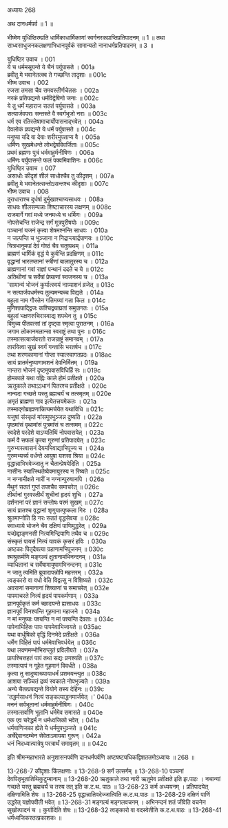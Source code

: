 अध्यायः 268

अथ दानधर्मपर्व ॥ 1 ॥

भीष्मेण युधिष्ठिरम्प्रति धार्मिकाधार्मिकाणां स्वर्गनरकप्राप्तिप्रतिपादनम् ॥ 1 ॥ तथा साध्वसाधुजनकलक्षणाभिधानपूर्वकं सामान्यतो नानाधर्मप्रतिपादनम् ॥ 3 ॥

युधिष्ठिर उवाच ।	001  
ये च धर्ममसूयन्ते ये चैनं पर्युपासते ।	001a  
ब्रवीतु मे भवानेतत्क्व ते गच्छन्ति तादृशाः ॥	001c  
भीष्म उवाच ।	002  
रजसा तमसा चैव समवस्तीर्णचेतसः ।	002a  
नरकं प्रतिपद्यन्ते धर्मविद्वेषिणो जनाः ॥	002c  
ये तु धर्मं महाराज सततं पर्युपासते ।	003a  
सत्यार्जवपराः सन्तस्ते वै स्वर्गभूजो नराः ॥	003c  
धर्म एव रतिस्तेषामाचार्योपासनाद्भवेत् ।	004a  
देवलोकं प्रपद्यन्ते ये धर्मं पर्युपासते ॥	004c  
मनुष्या यदि वा देवाः शरीरमुपताप्य वै ।	005a  
धर्मिणः सुखमेधन्ते लोभद्वेषविवर्जिताः ॥	005c  
प्रथमं ब्रह्मणः पुत्रं धर्ममाहुर्मनीषिणः ।	006a  
धर्मिणः पर्युपासन्ते फलं पक्वमिवाशिनः ॥	006c  
युधिष्ठिर उवाच ।	007  
असाधोः कीदृशं शीलं साधोश्चैव तु कीदृशम् ।	007a  
ब्रवीतु मे भवानेतत्सन्तोऽसन्तश्च कीदृशाः ॥	007c  
भीष्म उवाच ।	008  
दुराधाराश्च दुर्धर्षा दुर्मुखाश्चाप्यसाधवः ।	008a  
साधवः शीलसम्पन्नाः शिष्टाचारस्य लक्षणम् ॥	008c  
राजमार्गे गवां मध्ये जनमध्ये च धर्मिणः ।	009a  
नोपसेचन्ति राजेन्द्र सर्गं मूत्रपुरीषयोः ॥	009c  
पञ्चानां यजनं कृत्वा शेषमश्नन्ति साधवः ।	010a  
न जल्पन्ति च भुञ्जाना न निद्रान्त्यार्द्रपाणयः ॥	010c  
चित्रभानुमपां देवं गोष्ठं चैव चतुष्पथम् ।	011a  
ब्राह्मणं धार्मिकं वृद्धं ये कुर्वन्ति प्रदक्षिणम् ॥	011c  
वृद्धानां भारतप्तानां स्त्रीणां बालातुरस्य च ।	012a  
ब्राह्मणानां गवां राज्ञां पन्थानं ददते च ये ॥	012c  
अतिथीनां च सर्वेषां प्रेष्याणां स्वजनस्य च ।	013a  
\'सामान्यं भोजनं कुर्यात्स्वयं नाग्र्याशनं व्रजेत् ॥	013c  
न सत्यार्जवधर्मस्य तुल्यमन्यच्च विद्यते ।	014a  
बहुला नाम गौस्तेन गतिमग्र्यां गता किल ॥	014c  
मुनिशापाद्द्विजः कश्चिद्व्याघ्रतां समुपागतः ।	015a  
बहुलां भक्षणरुचिरास्वाद्य शपथेन तु ॥	015c  
विमुच्य पीतवत्सां तां दृष्ट्वा स्मृत्वा पुरातनम् ।	016a  
जगाम लोकानमलान्सा स्वराष्ट्रं तथा पुनः ॥	016c  
तस्मात्सत्यार्जवरतो राजन्राष्ट्रं समानवम् ।	017a  
तारयित्वा सुखं स्वर्गं गन्तासि भरतर्षभ ॥	017c  
तथा शरणकामानां गोप्ता स्यात्स्वागतप्रदः ॥	018ac  
सायं प्रातर्मनुष्याणामशनं देवनिर्मितम् ।	019a  
नान्तरा भोजनं दृष्टमुपवासविधिर्हि सः ॥	019c  
होमकाले यथा वह्निः काले होमं प्रतीक्षते ।	020a  
ऋतुकाले तथाऽऽधानं पितरश्च प्रतीक्षते ।	020c  
नान्यदा गच्छते यस्तु ब्रह्मचर्यं च तत्स्मृतम् ॥	020e  
अमृतं ब्राह्मणा गाव इत्येतत्त्रयमेकतः ।	021a  
तस्माद्गोब्राह्मणान्नित्यमर्चयेत यथाविधि ॥	021c  
यजुषां संस्कृतं मांसमुपभुञ्जन्न दुष्यति ।	022a  
पृष्ठमांसं वृथामांसं पुत्रमांसं च तत्समम् ॥	022c  
स्वदेशे परदेशे वाऽप्यतिथिं नोपवासयेत् ।	023a  
कर्म वै सफलं कृत्वा गुरुणां प्रतिपादयेत् ॥	023c  
गुरुभ्यस्त्वासनं देयमभिवाद्याभिपूज्य च ।	024a  
गुरुमभ्यर्च्य वर्धन्ते आयुषा यशसा श्रिया ॥	024c  
वृद्धान्नाभिभवेज्जातु न चैतान्प्रेषयेदिति ।	025a  
नासीनः स्यात्स्थितेष्वेवमायुरस्य न रिष्यते ॥	025c  
न नग्नामीक्षते नारीं न नग्नान्पुरुषानपि ।	026a  
मैथुनं सततं गुप्तं तपश्चैव समाचरेत् ॥	026c  
तीर्थानां गुरवस्तीर्थं शुचीनां हृदयं शुचि ।	027a  
दर्शनानां परं ज्ञानं सन्तोषः परमं सुखम् ॥	027c  
सायं प्रातश्च वृद्धानां शृणुयात्पुष्कला गिरः ।	028a  
श्रुतमाप्नोति हि नरः सततं वृद्धसेवया ॥	028c  
स्वाध्याये भोजने चैव दक्षिणं पाणिमुद्धरेत् ।	029a  
यच्छेद्वाङ्मनसी नित्यमिन्द्रियाणि तथैव च ॥	029c  
संस्कृतं पायसं नित्यं यावकं कृसरं हविः ।	030a  
अष्टकाः पितृदैवत्या ग्रहाणामभिपूजनम् ॥	030c  
श्मश्रुकर्मणि मङ्गल्यं क्षुतानामभिनन्दनम् ।	031a  
व्याधितानां च सर्वेषामायुषामभिनन्दनम् ॥	031c  
न जातु त्वमिति ब्रूयादापन्नोपि महत्तरम् ।	032a  
त्वङ्कारो वा वधो वेति विद्वत्सु न विशिष्यते ।	032c  
अवराणां समानानां शिष्याणां च समाचरेत् ॥	032e  
पापमाचरते नित्यं हृदयं पापकर्मणाम् ।	033a  
ज्ञानपूर्वकृतं कर्म च्छादयन्ते ह्यसाधवः ॥	033c  
ज्ञानपूर्वं विनश्यन्ति गूहमाना महाजने ।	034a  
न मां मनुष्याः पश्यन्ति न मां पश्यन्ति देवताः ॥	034c  
पापेनाभिहितः पापः पापमेवाभिजायते ॥	035ac  
यथा वार्धुषिको वृद्धिं दिनभेदे प्रतीक्षते ।	036a  
धर्मेण पिहितं पापं धर्ममेवाभिवर्धयेत् ॥	036c  
यथा लवणमम्भोभिराप्लुतं प्रविलीयते ।	037a  
प्रायश्चित्तहतं पापं तथा सद्यः प्रणश्यति ॥	037c  
तस्मात्पापं न गूहेत गूहमानं विवर्धते ।	038a  
कृत्वा तु सादुष्वाख्यायाधर्मं प्रशमयन्त्युत ॥	038c  
आशया सञ्चितं द्रव्यं स्वकाले नोपभुज्यते ।	039a  
अन्ये चैतत्प्रपद्यन्ते वियोगे तस्य देहिनः ॥	039c  
\'तद्धर्मसाधनं नित्यं सङ्कल्पाद्धनमार्जयेत् ।\'	040a  
मननं सर्वभूतानां धर्ममाहुर्मनीषिणः ।	040c  
तस्मात्सर्वाणि भूतानि धर्ममेव समासते ॥	040e  
एक एव चरेद्धर्मं न धर्मध्वजिको भवेत् ।	041a  
धर्मवाणिजका ह्येते ये धर्ममुपभुञ्जते ॥	041c  
अर्चेद्देवानदम्भेन सेवेताऽमायया गुरून् ।	042a  
धनं निदध्यात्पात्रेषु परत्रार्थं समावृतम् ॥ ॥	042c  

इति श्रीमन्महाभारते अनुशासनपर्वणि दानधर्मपर्वणि अष्टषष्ट्यधिकद्विशततमोऽध्यायः ॥ 268 ॥

13-268-7 कीदृशाः किंलक्षणाः ॥ 13-268-9 सर्गं उत्सर्गम् ॥ 13-268-10 पञ्चनां देवपितृभूतातिथिकुटुम्बानाम् ॥ 13-268-20 ऋतुकाले तथा नारी ऋतुमेव प्रतीक्षते इति झ.पाठः । नचान्यां गच्छते यस्तु ब्रह्मचर्यं च तस्य तत् इति क.ट.थ. पाठः ॥ 13-268-23 कर्म अध्ययनम् । प्रतिपादयेत् दक्षिणामिति शेषः ॥ 13-268-25 वृद्धान्नातिवदेज्जात्विति क.ट.थ.पाठः ॥ 13-268-29 दक्षिणं पाणिं उद्धरेत् यज्ञोपवीती भवेत् ॥ 13-268-31 मङ्गल्यं मङ्गलवचनम् । अभिनन्दनं शतं जीवेति वचनेन सुखोत्पादनं च । कुर्यादिति शेषः ॥ 13-268-32 त्वङ्कारो वा वदस्वेतीति क.ट.थ.पाठः ॥ 13-268-41 धर्मध्वजिकस्तत्प्रकाशकः ॥
